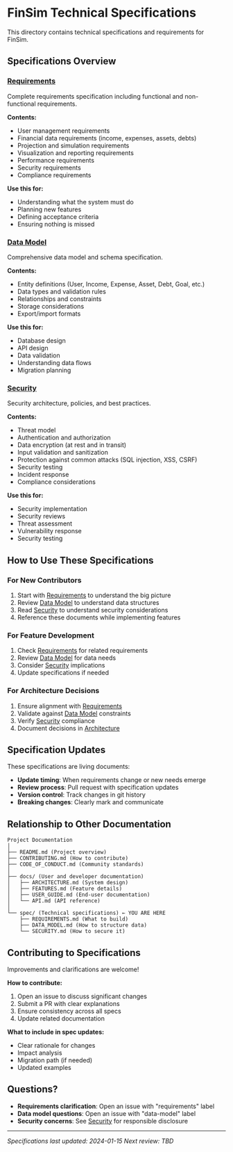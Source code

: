 # FinSim Technical Specifications

This directory contains technical specifications and requirements for FinSim.

## Specifications Overview

### [Requirements](REQUIREMENTS.md)
Complete requirements specification including functional and non-functional requirements.

**Contents:**
- User management requirements
- Financial data requirements (income, expenses, assets, debts)
- Projection and simulation requirements
- Visualization and reporting requirements
- Performance requirements
- Security requirements
- Compliance requirements

**Use this for:**
- Understanding what the system must do
- Planning new features
- Defining acceptance criteria
- Ensuring nothing is missed

### [Data Model](DATA_MODEL.md)
Comprehensive data model and schema specification.

**Contents:**
- Entity definitions (User, Income, Expense, Asset, Debt, Goal, etc.)
- Data types and validation rules
- Relationships and constraints
- Storage considerations
- Export/import formats

**Use this for:**
- Database design
- API design
- Data validation
- Understanding data flows
- Migration planning

### [Security](SECURITY.md)
Security architecture, policies, and best practices.

**Contents:**
- Threat model
- Authentication and authorization
- Data encryption (at rest and in transit)
- Input validation and sanitization
- Protection against common attacks (SQL injection, XSS, CSRF)
- Security testing
- Incident response
- Compliance considerations

**Use this for:**
- Security implementation
- Security reviews
- Threat assessment
- Vulnerability response
- Security testing

## How to Use These Specifications

### For New Contributors

1. Start with [Requirements](REQUIREMENTS.md) to understand the big picture
2. Review [Data Model](DATA_MODEL.md) to understand data structures
3. Read [Security](SECURITY.md) to understand security considerations
4. Reference these documents while implementing features

### For Feature Development

1. Check [Requirements](REQUIREMENTS.md) for related requirements
2. Review [Data Model](DATA_MODEL.md) for data needs
3. Consider [Security](SECURITY.md) implications
4. Update specifications if needed

### For Architecture Decisions

1. Ensure alignment with [Requirements](REQUIREMENTS.md)
2. Validate against [Data Model](DATA_MODEL.md) constraints
3. Verify [Security](SECURITY.md) compliance
4. Document decisions in [Architecture](../docs/ARCHITECTURE.md)

## Specification Updates

These specifications are living documents:

- **Update timing**: When requirements change or new needs emerge
- **Review process**: Pull request with specification updates
- **Version control**: Track changes in git history
- **Breaking changes**: Clearly mark and communicate

## Relationship to Other Documentation

```
Project Documentation
│
├── README.md (Project overview)
├── CONTRIBUTING.md (How to contribute)
├── CODE_OF_CONDUCT.md (Community standards)
│
├── docs/ (User and developer documentation)
│   ├── ARCHITECTURE.md (System design)
│   ├── FEATURES.md (Feature details)
│   ├── USER_GUIDE.md (End-user documentation)
│   └── API.md (API reference)
│
└── spec/ (Technical specifications) ← YOU ARE HERE
    ├── REQUIREMENTS.md (What to build)
    ├── DATA_MODEL.md (How to structure data)
    └── SECURITY.md (How to secure it)
```

## Contributing to Specifications

Improvements and clarifications are welcome!

**How to contribute:**
1. Open an issue to discuss significant changes
2. Submit a PR with clear explanations
3. Ensure consistency across all specs
4. Update related documentation

**What to include in spec updates:**
- Clear rationale for changes
- Impact analysis
- Migration path (if needed)
- Updated examples

## Questions?

- **Requirements clarification**: Open an issue with "requirements" label
- **Data model questions**: Open an issue with "data-model" label
- **Security concerns**: See [Security](SECURITY.md) for responsible disclosure

---

*Specifications last updated: 2024-01-15*
*Next review: TBD*
